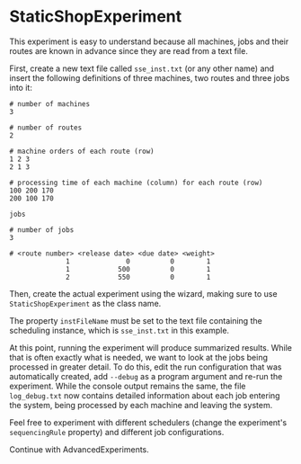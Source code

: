# StaticShopExperiment #

This experiment is easy to understand because all machines, jobs and their routes are known in advance since they are read from a text file.

First, create a new text file called `sse_inst.txt` (or any other name) and insert the following definitions of three machines, two routes and three jobs into it:
```
# number of machines
3

# number of routes
2

# machine orders of each route (row)
1 2 3
2 1 3

# processing time of each machine (column) for each route (row)
100 200 170
200 100 170

jobs

# number of jobs
3

# <route number> <release date> <due date> <weight>
              1              0          0        1
              1            500          0        1
              2            550          0        1
```

Then, create the actual experiment using the wizard, making sure to use `StaticShopExperiment` as the class name.

The property `instFileName` must be set to the text file containing the scheduling instance, which is `sse_inst.txt` in this example.

At this point, running the experiment will produce summarized results.
While that is often exactly what is needed, we want to look at the jobs being processed in greater detail.
To do this, edit the run configuration that was automatically created, add `--debug` as a program argument and re-run the experiment.
While the console output remains the same, the file `log_debug.txt` now contains detailed information about each job entering the system, being processed by each machine and leaving the system.

Feel free to experiment with different schedulers (change the experiment's `sequencingRule` property) and different job configurations.

Continue with AdvancedExperiments.